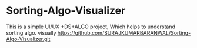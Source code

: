 # Sorting-Algo-Visualizer
This is a simple UI/UX +DS+ALGO project, Which helps to understand sorting algo. visually
https://github.com/SURAJKUMARBARANWAL/Sorting-Algo-Visualizer.git
